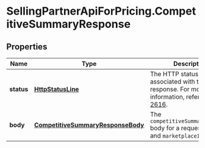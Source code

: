 # SellingPartnerApiForPricing.CompetitiveSummaryResponse

## Properties
Name | Type | Description | Notes
------------ | ------------- | ------------- | -------------
**status** | [**HttpStatusLine**](HttpStatusLine.md) | The HTTP status line associated with the response. For more information, refer to [RFC 2616](https://www.w3.org/Protocols/rfc2616/rfc2616-sec6.html). | 
**body** | [**CompetitiveSummaryResponseBody**](CompetitiveSummaryResponseBody.md) | The `competitiveSummaryResponse` body for a requested ASIN and `marketplaceId`. | 


